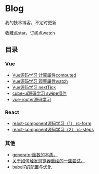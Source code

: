 # Blog
我的技术博客，不定时更新

收藏点star，订阅点watch

## 目录

### Vue

* [Vue源码学习 计算属性computed](https://github.com/sl1673495/blogs/issues/8)
* [Vue源码学习 观察属性watch](https://github.com/sl1673495/blogs/issues/9)
* [Vue源码学习 nextTick](https://github.com/sl1673495/blogs/issues/11)
* [cube-ui源码学习 swipe组件](https://github.com/sl1673495/blogs/issues/10)
* [vue-router源码学习](https://github.com/sl1673495/blogs/issues/2)

### React

* [react-component源码学习（1） rc-form](https://github.com/sl1673495/blogs/issues/5)
* [react-component源码学习（2） rc-steps](https://github.com/sl1673495/blogs/issues/6)

### 其他
* [generator函数的本质。](https://github.com/sl1673495/blogs/issues/1)
* [关于如何触发浏览器重绘的一些尝试。](https://github.com/sl1673495/blogs/issues/12)
* [babel7的配置与优化](https://github.com/sl1673495/blogs/issues/13)
